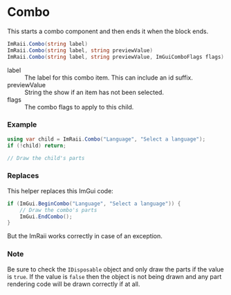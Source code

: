 # Combo

This starts a combo component and then ends it when the block ends.

```csharp
ImRaii.Combo(string label)
ImRaii.Combo(string label, string previewValue)
ImRaii.Combo(string label, string previewValue, ImGuiComboFlags flags)
```

<dl>
    <dt>label</dt>
    <dd>The label for this combo item. This can include an id suffix.</dd>
    <dt>previewValue</dt>
    <dd>String the show if an item has not been selected.</dd>
    <dt>flags</dt>
    <dd>The combo flags to apply to this child.</dd>
</dl>

### Example

```csharp
using var child = ImRaii.Combo("Language", "Select a language");
if (!child) return;

// Draw the child's parts
```

### Replaces

This helper replaces this ImGui code:

```csharp
if (ImGui.BeginCombo("Language", "Select a language")) {
    // Draw the combo's parts
    ImGui.EndCombo();
}
```

But the ImRaii works correctly in case of an exception.

### Note

Be sure to check the <code>IDisposable</code> object and only draw the parts if
the value is <code>true</code>. If the value is <code>false</code> then the
object is not being drawn and any part rendering code will be drawn correctly if
at all.
